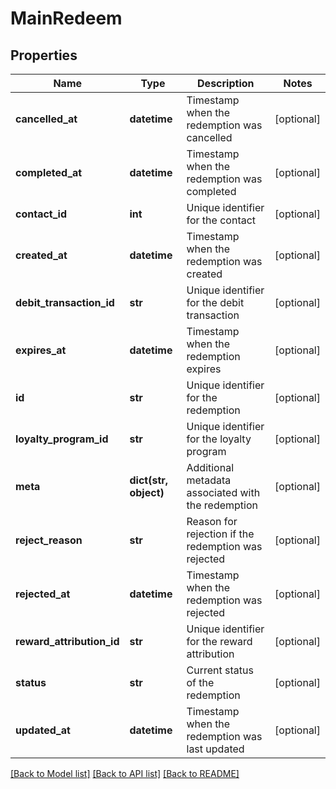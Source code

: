 # MainRedeem

## Properties
Name | Type | Description | Notes
------------ | ------------- | ------------- | -------------
**cancelled_at** | **datetime** | Timestamp when the redemption was cancelled | [optional] 
**completed_at** | **datetime** | Timestamp when the redemption was completed | [optional] 
**contact_id** | **int** | Unique identifier for the contact | [optional] 
**created_at** | **datetime** | Timestamp when the redemption was created | [optional] 
**debit_transaction_id** | **str** | Unique identifier for the debit transaction | [optional] 
**expires_at** | **datetime** | Timestamp when the redemption expires | [optional] 
**id** | **str** | Unique identifier for the redemption | [optional] 
**loyalty_program_id** | **str** | Unique identifier for the loyalty program | [optional] 
**meta** | **dict(str, object)** | Additional metadata associated with the redemption | [optional] 
**reject_reason** | **str** | Reason for rejection if the redemption was rejected | [optional] 
**rejected_at** | **datetime** | Timestamp when the redemption was rejected | [optional] 
**reward_attribution_id** | **str** | Unique identifier for the reward attribution | [optional] 
**status** | **str** | Current status of the redemption | [optional] 
**updated_at** | **datetime** | Timestamp when the redemption was last updated | [optional] 

[[Back to Model list]](../README.md#documentation-for-models) [[Back to API list]](../README.md#documentation-for-api-endpoints) [[Back to README]](../README.md)


